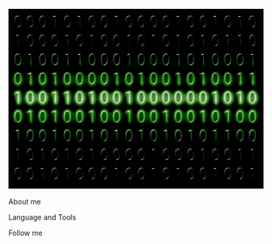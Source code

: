 ![Header](https://github.com/jasurrahmon1994/jasurrahmon1994/blob/main/assets/2.webp)

About me


Language and Tools


Follow me


